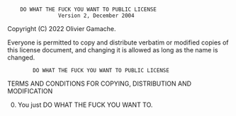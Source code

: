         DO WHAT THE FUCK YOU WANT TO PUBLIC LICENSE 
                    Version 2, December 2004 

 Copyright (C) 2022 Olivier Gamache.

 Everyone is permitted to copy and distribute verbatim or modified 
 copies of this license document, and changing it is allowed as long 
 as the name is changed. 

            DO WHAT THE FUCK YOU WANT TO PUBLIC LICENSE 
   TERMS AND CONDITIONS FOR COPYING, DISTRIBUTION AND MODIFICATION 

  0. You just DO WHAT THE FUCK YOU WANT TO.
